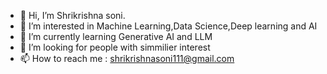 - 👋 Hi, I’m Shrikrishna soni.
- 👀 I’m interested in Machine Learning,Data Science,Deep learning and AI
- 🌱 I’m currently learning Generative AI and LLM
- 💞️ I’m looking for people with simmilier interest
- 📫 How to reach me : shrikrishnasoni111@gmail.com

<!---
zuno10/zuno10 is a ✨ special ✨ repository because its `README.md` (this file) appears on your GitHub profile.
You can click the Preview link to take a look at your changes.
--->

